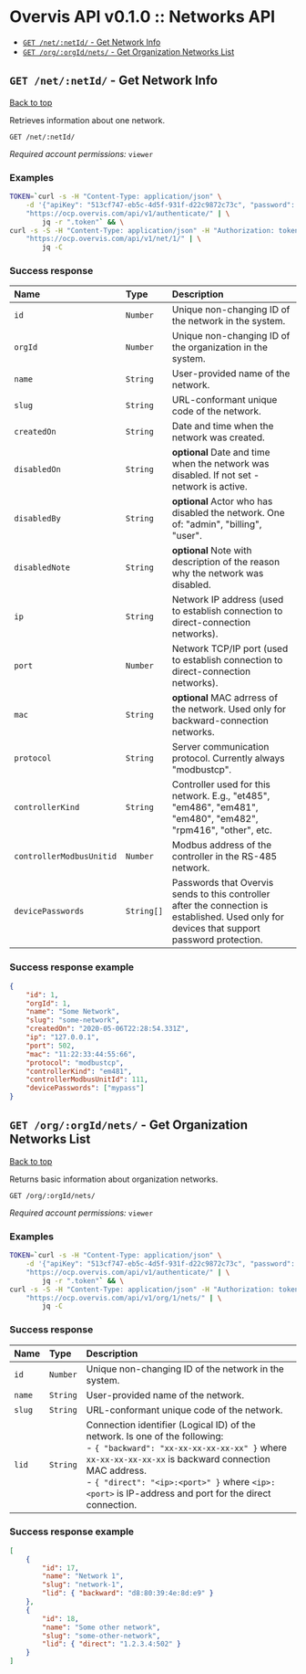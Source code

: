 <a name="top"></a>
# Overvis API v0.1.0 :: Networks API

- [`GET /net/:netId/` - Get Network Info](#Get-Network-Info)
- [`GET /org/:orgId/nets/` - Get Organization Networks List](#Get-Organization-Networks-List)

## <a name='Get-Network-Info'></a> `GET /net/:netId/` - Get Network Info
[Back to top](#top)

Retrieves information about one network.

```
GET /net/:netId/
```
*Required account permissions:* `viewer`

### Examples

```bash
TOKEN=`curl -s -H "Content-Type: application/json" \
    -d '{"apiKey": "513cf747-eb5c-4d5f-931f-d22c9872c73c", "password": "DCdcSLmkoZkU5zGI9gpInDbo" }' \
    "https://ocp.overvis.com/api/v1/authenticate/" | \
        jq -r ".token"` && \
curl -s -S -H "Content-Type: application/json" -H "Authorization: token $TOKEN" \
    "https://ocp.overvis.com/api/v1/net/1/" | \
        jq -C
```

### Success response

| Name     | Type       | Description                           |
|:---------|:-----------|:--------------------------------------|
| `id` | `Number` | Unique non-changing ID of the network in the system. |
| `orgId` | `Number` | Unique non-changing ID of the organization in the system. |
| `name` | `String` | User-provided name of the network. |
| `slug` | `String` | URL-conformant unique code of the network. |
| `createdOn` | `String` | Date and time when the network was created. |
| `disabledOn` | `String` | **optional** Date and time when the network was disabled. If not set - network is active. |
| `disabledBy` | `String` | **optional** Actor who has disabled the network. One of: "admin", "billing", "user". |
| `disabledNote` | `String` | **optional** Note with description of the reason why the network was disabled. |
| `ip` | `String` | Network IP address (used to establish connection to direct-connection networks). |
| `port` | `Number` | Network TCP/IP port (used to establish connection to direct-connection networks). |
| `mac` | `String` | **optional** MAC adrress of the network. Used only for backward-connection networks. |
| `protocol` | `String` | Server communication protocol. Currently always "modbustcp". |
| `controllerKind` | `String` | Controller used for this network. E.g., "et485", "em486", "em481", "em480", "em482", "rpm416", "other", etc. |
| `controllerModbusUnitid` | `Number` | Modbus address of the controller in the RS-485 network. |
| `devicePasswords` | `String[]` | Passwords that Overvis sends to this controller after the connection is established. Used only for devices that support password protection. |

### Success response example

```json
{
    "id": 1,
    "orgId": 1,
    "name": "Some Network",
    "slug": "some-network",
    "createdOn": "2020-05-06T22:28:54.331Z",
    "ip": "127.0.0.1",
    "port": 502,
    "mac": "11:22:33:44:55:66",
    "protocol": "modbustcp",
    "controllerKind": "em481",
    "controllerModbusUnitId": 111,
    "devicePasswords": ["mypass"]
}
```


## <a name='Get-Organization-Networks-List'></a> `GET /org/:orgId/nets/` - Get Organization Networks List
[Back to top](#top)

Returns basic information about organization networks.

```
GET /org/:orgId/nets/
```
*Required account permissions:* `viewer`

### Examples

```bash
TOKEN=`curl -s -H "Content-Type: application/json" \
    -d '{"apiKey": "513cf747-eb5c-4d5f-931f-d22c9872c73c", "password": "DCdcSLmkoZkU5zGI9gpInDbo" }' \
    "https://ocp.overvis.com/api/v1/authenticate/" | \
        jq -r ".token"` && \
curl -s -S -H "Content-Type: application/json" -H "Authorization: token $TOKEN" \
    "https://ocp.overvis.com/api/v1/org/1/nets/" | \
        jq -C
```

### Success response

| Name     | Type       | Description                           |
|:---------|:-----------|:--------------------------------------|
| `id` | `Number` | Unique non-changing ID of the network in the system. |
| `name` | `String` | User-provided name of the network. |
| `slug` | `String` | URL-conformant unique code of the network. |
| `lid` | `String` | Connection identifier (Logical ID) of the network. Is one of the following:<br> - `{ "backward": "xx-xx-xx-xx-xx-xx" }` where `xx-xx-xx-xx-xx-xx` is backward connection MAC address.<br> - `{ "direct": "<ip>:<port>" }` where `<ip>:<port>` is IP-address and port for the direct connection. |

### Success response example

```json
[
    {
        "id": 17,
        "name": "Network 1",
        "slug": "network-1",
        "lid": { "backward": "d8:80:39:4e:8d:e9" }
    },
    {
        "id": 18,
        "name": "Some other network",
        "slug": "some-other-network",
        "lid": { "direct": "1.2.3.4:502" }
    }
]
```


